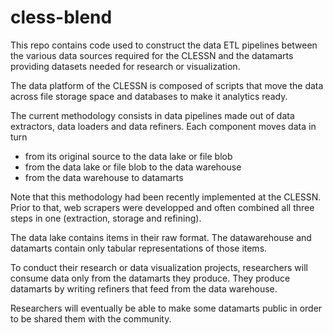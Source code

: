 # cless-blend
This repo contains code used to construct the data ETL pipelines between the various data sources required for the CLESSN and the datamarts providing datasets needed for research or visualization.

The data platform of the CLESSN is composed of scripts that move the data across file storage space and databases to make it analytics ready.

The current methodology consists in data pipelines made out of data extractors, data loaders and data refiners.  Each component moves data in turn 
* from its original source to the data lake or file blob
* from the data lake or file blob to the data warehouse 
* from the data warehouse to datamarts 

Note that this methodology had been recently implemented at the CLESSN.  Prior to that, web scrapers were developped and often combined all three steps in one (extraction, storage and refining).

The data lake contains items in their raw format.  The datawarehouse and datamarts contain only tabular representations of those items.

To conduct their research or data visualization projects, researchers will consume data only from the datamarts they produce.  They produce datamarts by writing refiners that feed from the data warehouse.

Researchers will eventually be able to make some datamarts public in order to be shared them with the community.
